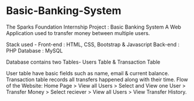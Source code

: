 # Basic-Banking-System
The Sparks Foundation Internship Project : Basic Banking System
A Web Application used to transfer money between multiple users.

Stack used - Front-end : HTML, CSS, Bootstrap & Javascript     Back-end : PHP       Database : MySQL

Database contains two Tables- Users Table & Transaction Table

User table have basic fields such as name, email & current balance.
Transaction table records all transfers happened along with their time.
Flow of the Website: Home Page > View all Users > Select and View one User > Transfer Money > Select reciever > View all Users > View Transfer History.
